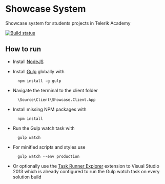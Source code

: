 # Showcase System
Showcase system for students projects in Telerik Academy

[![Build status](https://ci.appveyor.com/api/projects/status/m0g2ef0358847bra?svg=true)](https://ci.appveyor.com/project/NikolayIT/showcasesystem)

## How to run
- Install [NodeJS](http://nodejs.org/)
- Install [Gulp](http://gulpjs.com/) globally with

		npm install -g gulp
		
- Navigate the terminal to the client folder

		\Source\Client\Showcase.Client.App
		
- Install missing NPM packages with 

		npm install
		
- Run the Gulp watch task with

		gulp watch
		
- For minified scripts and styles use

		gulp watch --env production
		
- Or optionally use the [Task Runner Explorer](https://visualstudiogallery.msdn.microsoft.com/8e1b4368-4afb-467a-bc13-9650572db708) extension to Visual Studio 2013 which is already configured to run the Gulp watch task on every solution build
